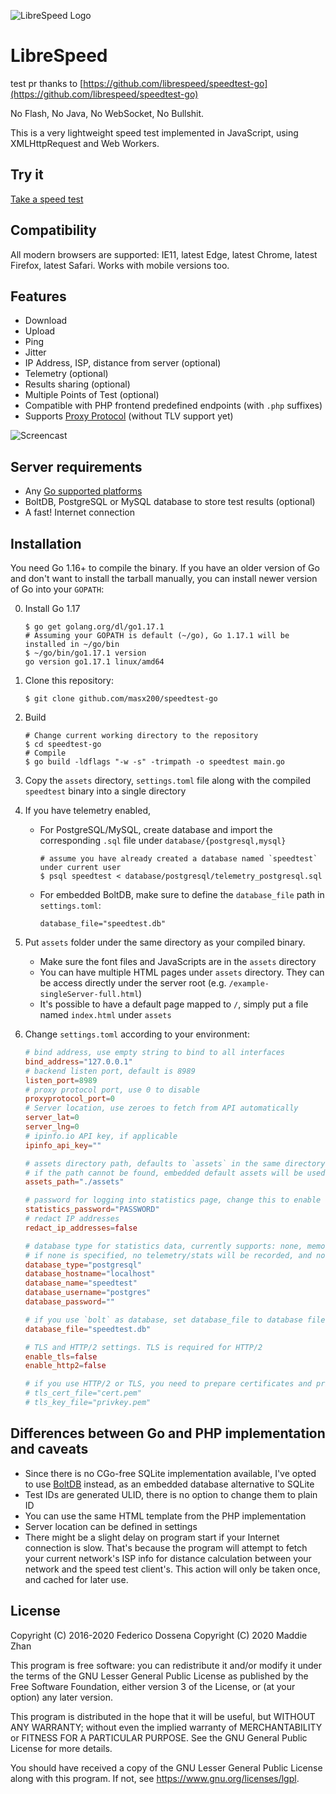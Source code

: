 ![LibreSpeed Logo](https://github.com/masx200/speedtest-go/raw/main/.logo/logo3.png)

# LibreSpeed
test pr
thanks to
[https://github.com/librespeed/speedtest-go](https://github.com/librespeed/speedtest-go)

No Flash, No Java, No WebSocket, No Bullshit.

This is a very lightweight speed test implemented in JavaScript, using
XMLHttpRequest and Web Workers.

## Try it

[Take a speed test](https://speedtest.zzz.cat)

## Compatibility

All modern browsers are supported: IE11, latest Edge, latest Chrome, latest
Firefox, latest Safari. Works with mobile versions too.

## Features

- Download
- Upload
- Ping
- Jitter
- IP Address, ISP, distance from server (optional)
- Telemetry (optional)
- Results sharing (optional)
- Multiple Points of Test (optional)
- Compatible with PHP frontend predefined endpoints (with `.php` suffixes)
- Supports
  [Proxy Protocol](https://www.haproxy.org/download/2.3/doc/proxy-protocol.txt)
  (without TLV support yet)

![Screencast](https://speedtest.zzz.cat/speedtest.webp)

## Server requirements

- Any
  [Go supported platforms](https://github.com/golang/go/wiki/MinimumRequirements)
- BoltDB, PostgreSQL or MySQL database to store test results (optional)
- A fast! Internet connection

## Installation

You need Go 1.16+ to compile the binary. If you have an older version of Go and
don't want to install the tarball manually, you can install newer version of Go
into your `GOPATH`:

0. Install Go 1.17

   ```
   $ go get golang.org/dl/go1.17.1
   # Assuming your GOPATH is default (~/go), Go 1.17.1 will be installed in ~/go/bin
   $ ~/go/bin/go1.17.1 version
   go version go1.17.1 linux/amd64
   ```

1. Clone this repository:

   ```
   $ git clone github.com/masx200/speedtest-go
   ```

2. Build

   ```
   # Change current working directory to the repository
   $ cd speedtest-go
   # Compile
   $ go build -ldflags "-w -s" -trimpath -o speedtest main.go
   ```

3. Copy the `assets` directory, `settings.toml` file along with the compiled
   `speedtest` binary into a single directory

4. If you have telemetry enabled,

   - For PostgreSQL/MySQL, create database and import the corresponding `.sql`
     file under `database/{postgresql,mysql}`

     ```
     # assume you have already created a database named `speedtest` under current user
     $ psql speedtest < database/postgresql/telemetry_postgresql.sql
     ```

   - For embedded BoltDB, make sure to define the `database_file` path in
     `settings.toml`:

     ```
     database_file="speedtest.db"
     ```

5. Put `assets` folder under the same directory as your compiled binary.

   - Make sure the font files and JavaScripts are in the `assets` directory
   - You can have multiple HTML pages under `assets` directory. They can be
     access directly under the server root (e.g.
     `/example-singleServer-full.html`)
   - It's possible to have a default page mapped to `/`, simply put a file named
     `index.html` under `assets`

6. Change `settings.toml` according to your environment:

   ```toml
   # bind address, use empty string to bind to all interfaces
   bind_address="127.0.0.1"
   # backend listen port, default is 8989
   listen_port=8989
   # proxy protocol port, use 0 to disable
   proxyprotocol_port=0
   # Server location, use zeroes to fetch from API automatically
   server_lat=0
   server_lng=0
   # ipinfo.io API key, if applicable
   ipinfo_api_key=""

   # assets directory path, defaults to `assets` in the same directory
   # if the path cannot be found, embedded default assets will be used
   assets_path="./assets"

   # password for logging into statistics page, change this to enable stats page
   statistics_password="PASSWORD"
   # redact IP addresses
   redact_ip_addresses=false

   # database type for statistics data, currently supports: none, memory, bolt, mysql, postgresql
   # if none is specified, no telemetry/stats will be recorded, and no result PNG will be generated
   database_type="postgresql"
   database_hostname="localhost"
   database_name="speedtest"
   database_username="postgres"
   database_password=""

   # if you use `bolt` as database, set database_file to database file location
   database_file="speedtest.db"

   # TLS and HTTP/2 settings. TLS is required for HTTP/2
   enable_tls=false
   enable_http2=false

   # if you use HTTP/2 or TLS, you need to prepare certificates and private keys
   # tls_cert_file="cert.pem"
   # tls_key_file="privkey.pem"
   ```

## Differences between Go and PHP implementation and caveats

- Since there is no CGo-free SQLite implementation available, I've opted to use
  [BoltDB](https://github.com/etcd-io/bbolt) instead, as an embedded database
  alternative to SQLite
- Test IDs are generated ULID, there is no option to change them to plain ID
- You can use the same HTML template from the PHP implementation
- Server location can be defined in settings
- There might be a slight delay on program start if your Internet connection is
  slow. That's because the program will attempt to fetch your current network's
  ISP info for distance calculation between your network and the speed test
  client's. This action will only be taken once, and cached for later use.

## License

Copyright (C) 2016-2020 Federico Dossena Copyright (C) 2020 Maddie Zhan

This program is free software: you can redistribute it and/or modify it under
the terms of the GNU Lesser General Public License as published by the Free
Software Foundation, either version 3 of the License, or (at your option) any
later version.

This program is distributed in the hope that it will be useful, but WITHOUT ANY
WARRANTY; without even the implied warranty of MERCHANTABILITY or FITNESS FOR A
PARTICULAR PURPOSE. See the GNU General Public License for more details.

You should have received a copy of the GNU Lesser General Public License along
with this program. If not, see <https://www.gnu.org/licenses/lgpl>.
